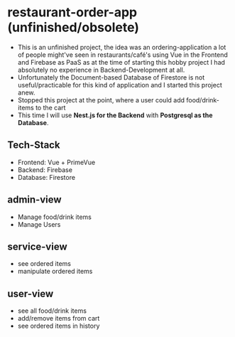 # restaurant-order-app (unfinished/obsolete)

- This is an unfinished project, the idea was an ordering-application a lot of people might've seen in restaurants/café's using Vue in the Frontend and Firebase as PaaS as at the time of starting this hobby project I had absolutely no experience in Backend-Development at all. 
- Unfortunately the Document-based Database of Firestore is not useful/practicable for this kind of application and I started this project anew.
- Stopped this project at the point, where a user could add food/drink-items to the cart
- This time I will use **Nest.js for the Backend** with **Postgresql as the Database**. 

## Tech-Stack
- Frontend: Vue + PrimeVue
- Backend: Firebase
- Database: Firestore

## admin-view

- Manage food/drink items
- Manage Users

## service-view

- see ordered items
- manipulate ordered items

## user-view

- see all food/drink items
- add/remove items from cart
- see ordered items in history

